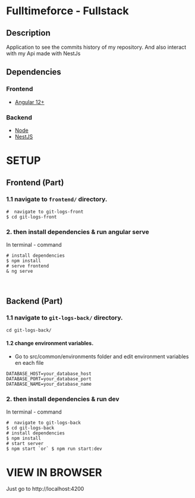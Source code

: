 # Fulltimeforce - Fullstack

## Description

Application to see the commits history of my repository.
And also interact with my Api made with NestJs

## **Dependencies**

### **Frontend**

- [Angular 12+](https://angular.io/)

### **Backend**

- [Node](https://nodejs.org/en/)
- [NestJS](https://nestjs.com/)

# **SETUP**

## **Frontend (Part)**

### **1.1 navigate to `frontend/` directory.**

```
#  navigate to git-logs-front
$ cd git-logs-front
```

### **2. then install dependencies & run angular serve**

In terminal - command

```
# install dependencies
$ npm install
# serve frontend
& ng serve
```

<br>

## **Backend (Part)**

### **1.1 navigate to `git-logs-back/` directory.**

```
cd git-logs-back/
```

#### **1.2 change environment variables.**

- Go to src/common/environments folder and edit environment variables en each file

```
DATABASE_HOST=your_database_host
DATABASE_PORT=your_database_port
DATABASE_NAME=your_database_name
```

### **2. then install dependencies & run dev**

In terminal - command

```
#  navigate to git-logs-back
$ cd git-logs-back
# install dependencies
$ npm install
# start server
$ npm start `or` $ npm run start:dev
```

# **VIEW IN BROWSER**

Just go to http://localhost:4200
